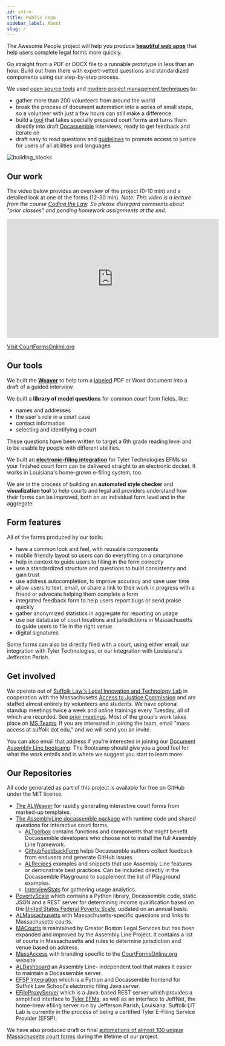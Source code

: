 ```yaml
---
id: intro
title: Public repo
sidebar_label: About
slug: /
---
```


The Awesome People project will help you produce **[beautiful web apps](https://courtformsonline.org)** 
that help users complete legal forms more quickly.

Go straight from a PDF or DOCX file to a runnable prototype in less than an hour. Build out from
there with expert-vetted questions and standardized components using our step-by-step process.

We used [open source tools](https://docassemble.org) and [modern project
management techniques](https://trello.com) to:

* gather more than 200 volunteers from around the world
* break the process of document automation into a series of small steps, so a
  volunteer with just a few hours can still make a difference
* build a [tool](weaver_overview.md) that takes specially prepared court forms and turns them directly
  into draft [Docassemble](https://docassemble.org) interviews, ready to get
  feedback and iterate on
* draft easy to read questions and [guidelines](question_style_overview.md) to promote access to justice
  for users of all abilities and languages

![building_blocks](./assets/undraw_building_blocks_n0nc.png)

## Our work 

The video below provides an overview of the project (0-10 min) and a detailed
look at one of the forms (12-30 min). _Note: This video is a lecture from the
course [Coding the
Law](https://www.codingthelaw.org/Fall_2020/level/3/#intro_vid). So please
disregard comments about "prior classes" and pending homework assignments at the
end._

<iframe width="560" height="315" src="https://www.youtube-nocookie.com/embed/AECHOvmaUv4" title="YouTube video player" frameborder="0" allow="accelerometer; autoplay; clipboard-write; encrypted-media; gyroscope; picture-in-picture" allowfullscreen></iframe>

<p>
<a class="button button--primary" href="https://courtformsonline.org">Visit CourtFormsOnline.org</a>
</p>

## Our tools

We built the **[Weaver](weaver_overview.md)** to help turn a [labeled](doc_vars_reference.md)
PDF or Word document into a draft of a guided interview.

We built a **library of model questions** for common court form fields, like:

* names and addresses
* the user's role in a court case
* contact information
* selecting and identifying a court

These questions have been written to target a 6th grade reading level and to be
usable by people with different abilities.

We built an **[electronic-filing
integration](https://github.com/SuffolkLITLab/EfileProxyServer)** for Tyler
Technologies EFMs so your finished court form can be delivered straight to an
electronic docket. It works in Louisiana's home-grown e-filing system, too.

We are in the process of building an **automated style checker** and
**visualization tool** to help courts and legal aid providers understand how
their forms can be improved, both on an individual form level and in the
aggregate.

## Form features

All of the forms produced by our tools:

* have a common look and feel, with reusable components
* mobile friendly layout so users can do everything on a smartphone
* help in context to guide users to filling in the form correctly
* use a standardized structure and questions to build consistency and gain trust
* use address autocompletion, to improve accuracy and save user time
* allow users to text, email, or share a link to their work in progress with a
  friend or advocate helping them complete a form
* integrated feedback form to help users report bugs or send praise quickly
* gather anonymized statistics in aggregate for reporting on usage
* use our database of court locations and jurisdictions in Massachusetts to
  guide users to file in the right venue
* digital signatures

Some forms can also be directly filed with a court, using either email,
our integration with Tyler Technologies, or our integration with
Louisiana's Jefferson Parish.

<!-- TODO: add some images of the features here -->

## Get involved

We operate out of [Suffolk Law's Legal Innovation and Technology
Lab](https://suffolklitlab.org/) in cooperation with the Massachusetts [Access
to Justice Commission](https://massa2j.org/) and are staffed almost entirely by
volunteers and students. We have optional standup meetings twice a week and
online trainings every Tuesday, all of which are recorded. See [prior
meetings](https://www.youtube.com/playlist?list=PLy6i9GFGw5GzcPqGyZQ06lPp35v6S5-YF).
Most of the group's work takes place on [MS
Teams](https://teams.microsoft.com/l/team/19%3a8b0fa1d62a014c7d9c27b69939e38644%40thread.tacv2/conversations?groupId=eaa9bd9d-cf39-4686-8f30-e55aa9d98c75&tenantId=78733fa9-540e-4eb8-bf29-73c4eeb63412).
If you are interested in joining the team, email "mass access at suffolk dot
edu," and we will send you an invite.

You can also email that address if you're interested in joining our [Document
Assembly Line
bootcamp](https://suffolklitlab.org/docassemble-AssemblyLine-documentation/docs/bootcamp).
The Bootcamp should give you a good feel for what the work entails and is where
we suggest you start to learn more.   

## Our Repositories

All code generated as part of this project is available for free on GitHub under
the MIT license.

- [The ALWeaver](https://github.com/SuffolkLITLab/docassemble-ALWeaver) for
  rapidly generating interactive court forms from marked-up templates.
- [The AssemblyLine docassemble
  package](https://github.com/SuffolkLITLab/docassemble-AssemblyLine) with
  runtime code and shared questions for interactive court forms.
    - [ALToolbox](https://github.com/SuffolkLITLab/docassemble-ALToolbox)
      contains functions and components that might benefit Docassemble
      developers who choose not to install the full Assembly Line framework.
    - [GithubFeedbackForm](https://github.com/SuffolkLITLab/docassemble-GithubFeedbackForm)
      helps Docassemble authors collect feedback from endusers and generate GitHub issues.
    - [ALRecipes](https://github.com/SuffolkLITLab/docassemble-ALRecipes)
      examples and snippets that use Assembly Line features or demonstrate best
      practices. Can be included directly in the Docassemble Playground to supplement the list
      of Playground examples.
    - [InterviewStats](https://github.com/SuffolkLITLab/docassemble-InterviewStats/) for
      gathering usage analytics.
- [PovertyScale](https://github.com/SuffolkLITLab/docassemble-PovertyScale) which contains
  a Python library, Docassemble code, static JSON and a REST server for determining income
  qualification based on the [United States Federal Poverty
  Scale](https://aspe.hhs.gov/topics/poverty-economic-mobility/poverty-guidelines), updated
  on an annual basis.
- [ALMassachusetts](https://github.com/SuffolkLITLab/docassemble-ALMassachusetts) with
  Massachusetts-specific questions and links to Massachusetts courts.
- [MACourts](https://github.com/GBLS/docassemble-MACourts) is maintained by Greater Boston
  Legal Services but has been expanded and improved by the Assembly Line Project. It contains
  a list of courts in Massachusetts and rules to determine jurisdiction and venue based on
  address.
- [MassAccess](https://github.com/SuffolkLITLab/docassemble-MassAccess) with branding
  specific to the [CourtFormsOnline.org](https://courtformsonline.org) website.
- [ALDashboard](https://github.com/SuffolkLITLab/docassemble-ALDashboard) an Assembly Line-
  independent tool that makes it easier to maintain a Docassemble server.
- [EFSP Integration](https://github.com/SuffolkLITLab/docassemble-EFSPIntegration/) which
  is a Python and Docassemble frontend for Suffolk Law School's electronic filing Java server.
- [EFileProxyServer](https://github.com/SuffolkLITLab/EfileProxyServer) which is a Java-based
  REST server which provides a simplified interface to [Tyler EFMs](https://www.tylertech.com/products/odyssey/file-serve),
  as well as an interface to JeffNet, the home-brew efiling server run by Jefferson Parish, Louisiana. Suffolk LIT Lab
  is currently in the process of being a certified Tyler E-Filing Service Provider (EFSP).

We have also produced draft or final [automations of almost 100 unique Massachusetts court forms](https://github.com/orgs/SuffolkLITLab/repositories)
during the lifetime of our project.

